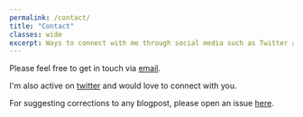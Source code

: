 ```yaml
---
permalink: /contact/
title: "Contact"
classes: wide
excerpt: Ways to connect with me through social media such as Twitter and Linkedin and via email.
---
```


Please feel free to get in touch via [email](mailto:brursagor@gmail.com).  

I'm also active on [twitter](https://twitter.com/sagor_sarker) and would love to connect with you.
  
For suggesting corrections to any blogpost, please open an issue [here](https://github.com/sagorbrur/sagorbrur.github.io/issues/new).
